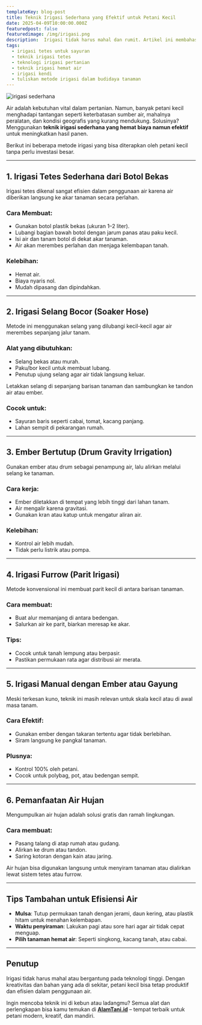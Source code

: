 ```yaml
---
templateKey: blog-post
title: Teknik Irigasi Sederhana yang Efektif untuk Petani Kecil 
date: 2025-04-09T10:00:00.000Z  
featuredpost: false
featuredimage: /img/irigasi.png
description:  Irigasi tidak harus mahal dan rumit. Artikel ini membahas berbagai teknik irigasi sederhana yang hemat biaya namun tetap efektif, khususnya bagi petani kecil di daerah pedesaan.
tags:
  - irigasi tetes untuk sayuran
  - teknik irigasi tetes
  - teknologi irigasi pertanian
  - teknik irigasi hemat air
  - irigasi kendi
  - tuliskan metode irigasi dalam budidaya tanaman
---
```

![irigasi sederhana](/img/irigasi.png)

Air adalah kebutuhan vital dalam pertanian. Namun, banyak petani kecil menghadapi tantangan seperti keterbatasan sumber air, mahalnya peralatan, dan kondisi geografis yang kurang mendukung. Solusinya? Menggunakan **teknik irigasi sederhana yang hemat biaya namun efektif** untuk meningkatkan hasil panen.

Berikut ini beberapa metode irigasi yang bisa diterapkan oleh petani kecil tanpa perlu investasi besar.

---

## 1. Irigasi Tetes Sederhana dari Botol Bekas

Irigasi tetes dikenal sangat efisien dalam penggunaan air karena air diberikan langsung ke akar tanaman secara perlahan.

### Cara Membuat:
- Gunakan botol plastik bekas (ukuran 1–2 liter).
- Lubangi bagian bawah botol dengan jarum panas atau paku kecil.
- Isi air dan tanam botol di dekat akar tanaman.
- Air akan merembes perlahan dan menjaga kelembapan tanah.

### Kelebihan:
- Hemat air.
- Biaya nyaris nol.
- Mudah dipasang dan dipindahkan.

---

## 2. Irigasi Selang Bocor (Soaker Hose)

Metode ini menggunakan selang yang dilubangi kecil-kecil agar air merembes sepanjang jalur tanam.

### Alat yang dibutuhkan:
- Selang bekas atau murah.
- Paku/bor kecil untuk membuat lubang.
- Penutup ujung selang agar air tidak langsung keluar.

Letakkan selang di sepanjang barisan tanaman dan sambungkan ke tandon air atau ember.

### Cocok untuk:
- Sayuran baris seperti cabai, tomat, kacang panjang.
- Lahan sempit di pekarangan rumah.

---

## 3. Ember Bertutup (Drum Gravity Irrigation)

Gunakan ember atau drum sebagai penampung air, lalu alirkan melalui selang ke tanaman.

### Cara kerja:
- Ember diletakkan di tempat yang lebih tinggi dari lahan tanam.
- Air mengalir karena gravitasi.
- Gunakan kran atau katup untuk mengatur aliran air.

### Kelebihan:
- Kontrol air lebih mudah.
- Tidak perlu listrik atau pompa.

---

## 4. Irigasi Furrow (Parit Irigasi)

Metode konvensional ini membuat parit kecil di antara barisan tanaman.

### Cara membuat:
- Buat alur memanjang di antara bedengan.
- Salurkan air ke parit, biarkan meresap ke akar.

### Tips:
- Cocok untuk tanah lempung atau berpasir.
- Pastikan permukaan rata agar distribusi air merata.

---

## 5. Irigasi Manual dengan Ember atau Gayung

Meski terkesan kuno, teknik ini masih relevan untuk skala kecil atau di awal masa tanam.

### Cara Efektif:
- Gunakan ember dengan takaran tertentu agar tidak berlebihan.
- Siram langsung ke pangkal tanaman.

### Plusnya:
- Kontrol 100% oleh petani.
- Cocok untuk polybag, pot, atau bedengan sempit.

---

## 6. Pemanfaatan Air Hujan

Mengumpulkan air hujan adalah solusi gratis dan ramah lingkungan.

### Cara membuat:
- Pasang talang di atap rumah atau gudang.
- Alirkan ke drum atau tandon.
- Saring kotoran dengan kain atau jaring.

Air hujan bisa digunakan langsung untuk menyiram tanaman atau dialirkan lewat sistem tetes atau furrow.

---

## Tips Tambahan untuk Efisiensi Air

- **Mulsa**: Tutup permukaan tanah dengan jerami, daun kering, atau plastik hitam untuk menahan kelembapan.
- **Waktu penyiraman**: Lakukan pagi atau sore hari agar air tidak cepat menguap.
- **Pilih tanaman hemat air**: Seperti singkong, kacang tanah, atau cabai.

---

## Penutup

Irigasi tidak harus mahal atau bergantung pada teknologi tinggi. Dengan kreativitas dan bahan yang ada di sekitar, petani kecil bisa tetap produktif dan efisien dalam penggunaan air.

Ingin mencoba teknik ini di kebun atau ladangmu? Semua alat dan perlengkapan bisa kamu temukan di [**AlamTani.id**](https://alamtani.id) – tempat terbaik untuk petani modern, kreatif, dan mandiri.


